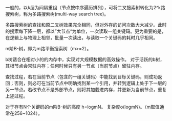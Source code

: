 一般的，以k层为间隔重组（节点按中序遍历排列），可将二叉搜索树转化为2^k路搜索树，称为多路搜索树(multi-way search tree)。

多路搜索树的查找和原二叉树效果完全相同，但对外存的访问次数大大减少。此时的搜索每下降一层，都以”大节点“为单位，一次读取一组关键码。更为重要的是，在逻辑上与物理上相邻，批量一次读出，与读取一个关键码的耗时几乎相同。

m阶B-树，即为m路平衡搜索树（m>=2）。

b树适合在相对小的的内存中，实现对大规模数据的高效操作。
对于活跃的b树，其根节点会常驻内存；任何时候只有另一节点（当前节点）留驻内存。

查找过程，若在当前节点（包含的一组关键码）中能找到目标关键码，则成功返回；否则，则必可在当前节点中明确找到某一个引用，并转到逻辑上处于下一层的另一节点。若改节点不是外部节点，则将其加载进内存，并更新为当前节点，重复上述过程。

对于存有N个关键码的m阶B-树的高度 h=logmN。
复杂度o(logmN)。（m取值通常在256~1024）。
